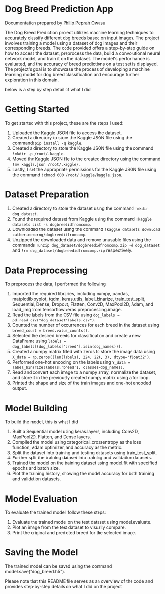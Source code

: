 <h1>Dog Breed Prediction App</h1>
<p> Documentation prepared by <a href ="https://github.com/PhilipPeprahOwusu">Philip Peprah Owusu</a></p>
The Dog Breed Prediction project utilizes machine learning techniques to accurately classify different dog breeds based on input images. The project involves training a model using a dataset of dog images and their corresponding breeds. The code provided offers a step-by-step guide on how to access the dataset, preprocess the data, build a convolutional neural network model, and train it on the dataset. The model's performance is evaluated, and the accuracy of breed predictions on a test set is displayed. The project's goal is to showcase the process of developing a machine learning model for dog breed classification and encourage further exploration in this domain.

below is a step by step detail of what I did

<h1>Getting Started</h1>
  <p>To get started with this project, these are the steps I used:</p>
  <ol>
    <li>Uploaded the Kaggle JSON file to access the dataset.</li>
    <li>Created a directory to store the Kaggle JSON file using the command<code>!pip install -q kaggle</code>.</li>
    <li>Created a directory to store the Kaggle JSON file using the command <code>!mkdir -p /root/.kaggle</code>.</li>
    <li>Moved the Kaggle JSON file to the created directory using the command <code>!mv kaggle.json /root/.kaggle/</code>.</li>
    <li>Lastly, I set the appropriate permissions for the Kaggle JSON file using the command <code>!chmod 600 /root/.kaggle/kaggle.json</code>.</li>
  </ol>
 
 <h1>Dataset Preparation</h1>
  <ol>
    <li>Created a directory to store the dataset using the command <code>!mkdir dog_dataset</code>.</li>
    <li>Found the required dataset from Kaggle using the command <code>!kaggle datasets list -s dogbreedidfromcomp</code>.</li>
    <li>Downloaded the dataset using the command <code>!kaggle datasets download catherinehorng/dogbreedidfromcomp</code>.</li>
    <li>Unzipped the downloaded data and remove unusable files using the commands <code>!unzip dog_dataset/dogbreedidfromcomp.zip -d dog_dataset</code> and <code>!rm dog_dataset/dogbreedidfromcomp.zip</code> respectively.</li>
  </ol>
  
  
  <h1>Data Preprocessing</h1>
  <p>To preprocess the data, I performed the following </p>
  <ol>
    <li>Imported the required libraries, including numpy, pandas, matplotlib.pyplot, tqdm, keras.utils, label_binarize, train_test_split, Sequential, Dense, Dropout, Flatten, Conv2D, MaxPool2D, Adam, and load_img from tensorflow.keras.preprocessing.image.</li>
    <li>Read the labels from the CSV file using <code>dog_labels = pd.read_csv("dog_dataset/labels.csv")</code>.</li>
    <li>Counted the number of occurrences for each breed in the dataset using <code>breed_count = breed.value_counts()</code>.</li>
    <li>Selected the desired breeds for classification and create a new DataFrame using <code>labels = dog_labels[(dog_labels['breed'].isin(dog_names))]</code>.</li>
    <li>Created a numpy matrix filled with zeros to store the image data using <code>X_data = np.zeros((len(labels), 224, 224, 3), dtype='float32')</code>.</li>
    <li>Performed one-hot encoding on the labels using <code>Y_data = label_binarize(labels['breed'], classes=dog_names)</code>.</li>
    <li>Read and convert each image to a numpy array, normalize the dataset, and store it in the previously created numpy matrix using a for loop.</li>
    <li>Printed the shape and size of the train images and one-hot encoded output.</li>
  </ol>
  
  <h1>Model Building</h1>
  <p>To build the model, this is what I did</p>
  <ol>
    <li>Built a Sequential model using keras.layers, including Conv2D, MaxPool2D, Flatten, and Dense layers.</li>
    <li>Compiled the model using categorical_crossentropy as the loss function, Adam optimizer, and accuracy as the metric.</li>
    <li>Split the dataset into training and testing datasets using train_test_split.</li>
    <li>Further split the training dataset into training and validation datasets.</li>
    <li>Trained the model on the training dataset using model.fit with specified epochs and batch size.</li>
    <li>Plot the training history, showing the model accuracy for both training and validation datasets.</li>
  </ol>
  <h1>Model Evaluation</h1>
  <p>To evaluate the trained model, follow these steps:</p>
  <ol>
    <li>Evaluate the trained model on the test dataset using model.evaluate.</li>
    <li>Plot an image from the test dataset to visually compare.</li>
    <li>Print the original and predicted breed for the selected image.</li>
  </ol>

  <h1>Saving the Model</h1>
  <p>The trained model can be saved using the command model.save("dog_breed.h5").</p>

  <p>Please note that this README file serves as an overview of the code and provides step-by-step details on what I did on the project</p>

